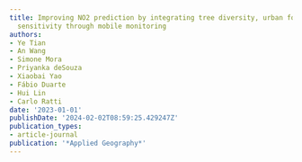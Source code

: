 ```yaml
---
title: Improving NO2 prediction by integrating tree diversity, urban form, and scale
  sensitivity through mobile monitoring
authors:
- Ye Tian
- An Wang
- Simone Mora
- Priyanka deSouza
- Xiaobai Yao
- Fábio Duarte
- Hui Lin
- Carlo Ratti
date: '2023-01-01'
publishDate: '2024-02-02T08:59:25.429247Z'
publication_types:
- article-journal
publication: '*Applied Geography*'
---
```

